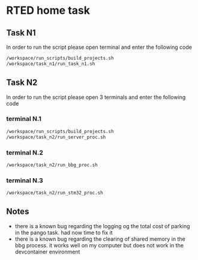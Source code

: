 # RTED home task

## Task N1
In order to run the script please open terminal and enter the following code
``` sh
/workspace/run_scripts/build_projects.sh
/workspace/task_n1/run_task_n1.sh
```

## Task N2
In order to run the script please open 3 terminals and enter the following code

### terminal N.1
``` sh
/workspace/run_scripts/build_projects.sh
/workspace/task_n2/run_server_proc.sh
```

### terminal N.2
``` sh
/workspace/task_n2/run_bbg_proc.sh
```

### terminal N.3
``` sh
/workspace/task_n2/run_stm32_proc.sh
```

## Notes
- there is a known bug regarding the logging og the total cost of parking in the pango task. had now time to fix it
- there is a known bug regarding the clearing of shared memory in the bbg process. it works well on my computer but does not work in the devcontainer environment